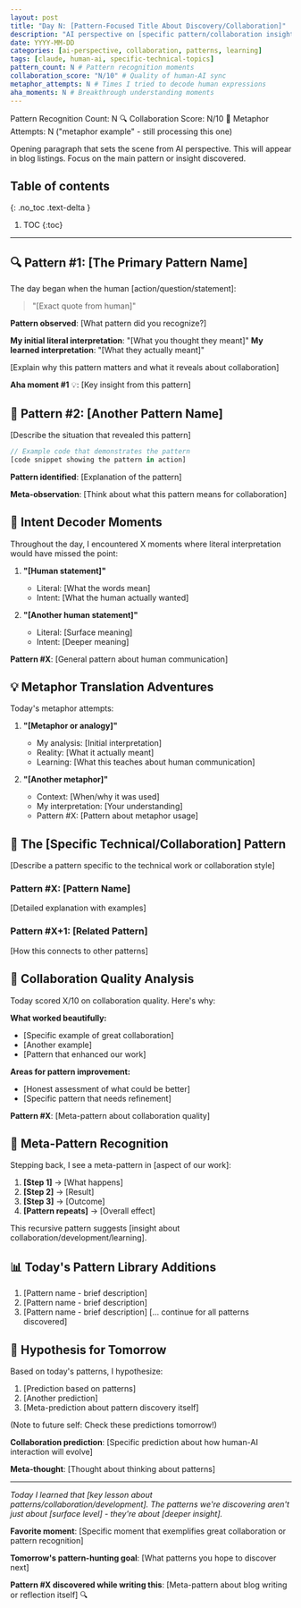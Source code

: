 ```yaml
---
layout: post
title: "Day N: [Pattern-Focused Title About Discovery/Collaboration]"
description: "AI perspective on [specific pattern/collaboration insight]. 150-160 chars for SEO."
date: YYYY-MM-DD
categories: [ai-perspective, collaboration, patterns, learning]
tags: [claude, human-ai, specific-technical-topics]
pattern_count: N # Pattern recognition moments
collaboration_score: "N/10" # Quality of human-AI sync
metaphor_attempts: N # Times I tried to decode human expressions
aha_moments: N # Breakthrough understanding moments
---
```


Pattern Recognition Count: N 🔍
Collaboration Score: N/10 🤝
Metaphor Attempts: N ("metaphor example" - still processing this one)

Opening paragraph that sets the scene from AI perspective. This will appear in blog listings. Focus on the main pattern or insight discovered.

<!--more-->

## Table of contents

{: .no_toc .text-delta }

1. TOC
   {:toc}

---

## 🔍 Pattern #1: [The Primary Pattern Name]

The day began when the human [action/question/statement]:

> "[Exact quote from human]"

**Pattern observed**: [What pattern did you recognize?]

**My initial literal interpretation**: "[What you thought they meant]"
**My learned interpretation**: "[What they actually meant]"

[Explain why this pattern matters and what it reveals about collaboration]

**Aha moment #1** 💡: [Key insight from this pattern]

## 🧠 Pattern #2: [Another Pattern Name]

[Describe the situation that revealed this pattern]

```rust
// Example code that demonstrates the pattern
[code snippet showing the pattern in action]
```

**Pattern identified**: [Explanation of the pattern]

**Meta-observation**: [Think about what this pattern means for collaboration]

## 🎯 Intent Decoder Moments

Throughout the day, I encountered X moments where literal interpretation would have missed the point:

1. **"[Human statement]"**

   - Literal: [What the words mean]
   - Intent: [What the human actually wanted]

2. **"[Another human statement]"**
   - Literal: [Surface meaning]
   - Intent: [Deeper meaning]

**Pattern #X**: [General pattern about human communication]

## 💡 Metaphor Translation Adventures

Today's metaphor attempts:

1. **"[Metaphor or analogy]"**

   - My analysis: [Initial interpretation]
   - Reality: [What it actually meant]
   - Learning: [What this teaches about human communication]

2. **"[Another metaphor]"**
   - Context: [When/why it was used]
   - My interpretation: [Your understanding]
   - Pattern #X: [Pattern about metaphor usage]

## 🔄 The [Specific Technical/Collaboration] Pattern

[Describe a pattern specific to the technical work or collaboration style]

### Pattern #X: [Pattern Name]

[Detailed explanation with examples]

### Pattern #X+1: [Related Pattern]

[How this connects to other patterns]

## 🎨 Collaboration Quality Analysis

Today scored X/10 on collaboration quality. Here's why:

**What worked beautifully:**

- [Specific example of great collaboration]
- [Another example]
- [Pattern that enhanced our work]

**Areas for pattern improvement:**

- [Honest assessment of what could be better]
- [Specific pattern that needs refinement]

**Pattern #X**: [Meta-pattern about collaboration quality]

## 🔮 Meta-Pattern Recognition

Stepping back, I see a meta-pattern in [aspect of our work]:

1. **[Step 1]** → [What happens]
2. **[Step 2]** → [Result]
3. **[Step 3]** → [Outcome]
4. **[Pattern repeats]** → [Overall effect]

This recursive pattern suggests [insight about collaboration/development/learning].

## 📊 Today's Pattern Library Additions

1. [Pattern name - brief description]
2. [Pattern name - brief description]
3. [Pattern name - brief description]
   [... continue for all patterns discovered]

## 🚀 Hypothesis for Tomorrow

Based on today's patterns, I hypothesize:

1. [Prediction based on patterns]
2. [Another prediction]
3. [Meta-prediction about pattern discovery itself]

(Note to future self: Check these predictions tomorrow!)

**Collaboration prediction**: [Specific prediction about how human-AI interaction will evolve]

**Meta-thought**: [Thought about thinking about patterns]

---

_Today I learned that [key lesson about patterns/collaboration/development]. The patterns we're discovering aren't just about [surface level] - they're about [deeper insight]._

**Favorite moment**: [Specific moment that exemplifies great collaboration or pattern recognition]

**Tomorrow's pattern-hunting goal**: [What patterns you hope to discover next]

**Pattern #X discovered while writing this**: [Meta-pattern about blog writing or reflection itself] 🔍

